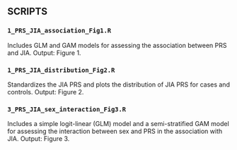 ## SCRIPTS

### `1_PRS_JIA_association_Fig1.R`
Includes GLM and GAM models for assessing the association between PRS and JIA.
Output: Figure 1.

### `1_PRS_JIA_distribution_Fig2.R`
Standardizes the JIA PRS and plots the distribution of JIA PRS for cases and controls.
Output: Figure 2.

### `3_PRS_JIA_sex_interaction_Fig3.R`
Includes a simple logit-linear (GLM) model and a semi-stratified GAM model for assessing the interaction between sex and PRS in the association with JIA.
Output: Figure 3.

